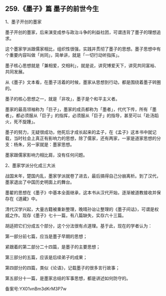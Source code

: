 ## 259.《墨子》篇 墨子的前世今生
1、墨子开创的墨家


墨子开创的墨家，后来演变成参与政治斗争的利益社团，可谓违背了墨子的理想追求。


这个墨家学派跟儒家相比，组织性很强，实践并贯彻了墨子的思想。墨子思想中有个重要内容叫做「尚同」，简单讲，就是「一切行动听指挥」。


墨子核心思想就是「兼相爱，交相利」，就是说，讲究博爱天下，讲究共同富裕、共同发展。


从《墨子》文本看，在墨子活着的时候，墨家从思想到行动，都是围绕着墨子转圈的。


墨子的核心思想之一，就是「非攻」，墨子是个和平主义者。


墨家的最高领袖称为「巨子」，墨家的成员都称为「墨者」，代代下传，所有「墨者」，都必须服从「巨子」的指挥，必须服从「巨子」的指导，甚至可以「赴汤蹈火，死不旋踵」。


墨子的努力，无疑很成功，他死后才成长起来的孟子，在《孟子》这本书中就记载，当时社会上真正有影响力的思想，除了儒家，还有两家，一家是道家思想的分支：杨朱，另一家就是：墨家思想。


墨家跟儒家影响力相比肩，没有任何问题。


2、墨家学派分化成三大派


战国末年，楚国内乱，墨家学派就卷了进去，最后搞得自己分崩离析。到了汉代，墨家退出了中国历史明面上的舞台。


墨翟的思想在《墨子》中基本全面继承，这本书从汉代开始，逐渐被道教接收并保存在《道藏》中。


清代汉学兴起，大量古籍被重新整理，晚晴孙诒让整理的《墨子间诂》，可谓是权威之作。现存《墨子》七十一篇，有八篇缺失，实存六十三篇。


胡适把它们分成五个部分，这个分法很有点道理。基于此，现在的学者认为：


第一部分前七篇，应当是墨子早期的思想；


紧跟着的第二部分二十四篇，是墨子的主要思想；


第三部分的五篇，应该是后续弟子的成果；


第四部分的四篇，类似《论语》，记载墨子的很多言行故事；


第五部分十一篇，是墨家总结的军事思想，都是讲述如何防守的。


备案号:YX01vnBm3dKrM3P7w

